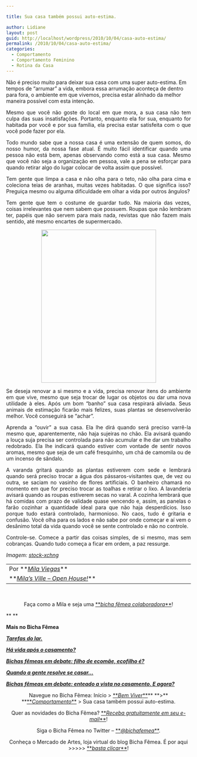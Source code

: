 ```yaml
---

title: Sua casa também possui auto-estima.

author: Lidiane
layout: post
guid: http://localhost/wordpress/2010/10/04/casa-auto-estima/
permalink: /2010/10/04/casa-auto-estima/
categories:
  - Comportamento
  - Comportamento Feminino
  - Rotina da Casa
---
```

Não é preciso muito para deixar sua casa com uma super auto-estima. Em tempos de “arrumar” a vida, embora essa arrumação aconteça de dentro para fora, o ambiente em que vivemos, precisa estar alinhado da melhor maneira possível com esta intenção.

<p style="text-align: justify;">
  Mesmo que você não goste do local em que mora, a sua casa não tem culpa das suas insatisfações. Portanto, enquanto ela for sua, enquanto for habitada por você e por sua família, ela precisa estar satisfeita com o que você pode fazer por ela.
</p>

<!--more-->

<p style="text-align: justify;">
  Todo mundo sabe que a nossa casa é uma extensão de quem somos, do nosso humor, da nossa fase atual. É muito fácil identificar quando uma pessoa não está bem, apenas observando como está a sua casa. Mesmo que você não seja a organização em pessoa, vale a pena se esforçar para quando retirar algo do lugar colocar de volta assim que possível.
</p>

<p style="text-align: justify;">
  Tem gente que limpa a casa e não olha para o teto, não olha para cima e coleciona teias de aranhas, muitas vezes habitadas. O que significa isso? Preguiça mesmo ou alguma dificuldade em olhar a vida por outros ângulos?
</p>

<p style="text-align: justify;">
  Tem gente que tem o costume de guardar tudo. Na maioria das vezes, coisas irrelevantes que nem sabem que possuem. Roupas que não lembram ter, papéis que não servem para mais nada, revistas que não fazem mais sentido, até mesmo encartes de supermercado.
</p>

<p style="text-align: center;">
  <a href="http://www.trololodemulher.com.br/blog/wp-content/uploads/2010/10/casa-auto-estima.jpg"><img class="alignnone size-full wp-image-5287" title="casa auto-estima" src="http://www.trololodemulher.com.br/blog/wp-content/uploads/2010/10/casa-auto-estima.jpg" alt="" width="313" height="417" /></a>
</p>

<p style="text-align: justify;">
  Se deseja renovar a si mesmo e a vida, precisa renovar itens do ambiente em que vive, mesmo que seja trocar de lugar os objetos ou dar uma nova utilidade à eles. Após um bom “banho” sua casa respirará aliviada. Seus animais de estimação ficarão mais felizes, suas plantas se desenvolverão melhor. Você conseguirá se “achar”.
</p>

<p style="text-align: justify;">
  Aprenda a “ouvir” a sua casa. Ela lhe dirá quando será preciso varrê-la mesmo que, aparentemente, não haja sujeiras no chão. Ela avisará quando a louça suja precisa ser controlada para não acumular e lhe dar um trabalho redobrado. Ela lhe indicará quando estiver com vontade de sentir novos aromas, mesmo que seja de um café fresquinho, um chá de camomila ou de um incenso de sândalo.
</p>

<p style="text-align: justify;">
  A varanda gritará quando as plantas estiverem com sede e lembrará quando será preciso trocar a água dos pássaros-visitantes que, de vez ou outra, se saciam no vasinho de flores artificiais. O banheiro chamará no momento em que for preciso trocar as toalhas e retirar o lixo. A lavanderia avisará quando as roupas estiverem secas no varal. A cozinha lembrará que há comidas com prazo de validade quase vencendo e, assim, as panelas o farão cozinhar a quantidade ideal para que não haja desperdícios. Isso porque tudo estará controlado, harmonioso. No caos, tudo é gritaria e confusão. Você olha para os lados e não sabe por onde começar e aí vem o desânimo total da vida quando você se sente controlado e não no controle.
</p>

<p style="text-align: justify;">
  Controle-se. Comece a partir das coisas simples, de si mesmo, mas sem cobranças. Quando tudo começa a ficar em ordem, a paz ressurge.
</p>

_Imagem:_ <a href="http://www.sxc.hu/" target="_blank"><em>stock-xchng</em></a>

<table border="0" cellspacing="0" cellpadding="0" width="600">
  <tr>
    <td width="600" valign="top">
      Por **<em><a href="http://www.trololodemulher.com.br/category/bicha-femea-colaboradora/mila-viegas/">Mila Viegas</a></em>**
    </td>
  </tr>
  
  <tr>
    <td width="600" valign="top">
      **<em><a href="http://milasville.blogspot.com/" target="_blank">Mila’s Ville – Open House!</a></em>**
    </td>
  </tr>
</table>

 

<p style="text-align: center;">
  Faça como a Mila e seja uma <a href="http://www.trololodemulher.com.br/colabore/">**<em>bicha fêmea colaboradora</em>**</a>!
</p>

** **

**Mais no Bicha Fêmea**

**_<a href="http://www.trololodemulher.com.br/2010/09/29/tarefas-do-lar/" target="_self">Tarefas do lar.</a>_**

**_[Há vida após o casamento?](http://www.trololodemulher.com.br/2010/06/30/casamento-2/)_**

**_[Bichas fêmeas em debate: filho de ecomãe, ecofilho é?](http://www.trololodemulher.com.br/2010/05/19/educacao-ecologica-criancas/)_**

**_[Quando a gente resolve se casar…](http://www.trololodemulher.com.br/2010/05/14/casamento/)_**

**_[Bichas fêmeas em debate: enteado a vista no casamento. E agora?](http://www.trololodemulher.com.br/2010/05/12/enteado-casamento/)_**

<p style="text-align: center;">
  Navegue no Bicha Fêmea: Início > <a href="http://www.trololodemulher.com.br/bem-viver/">**<em>Bem Viver</em>**</a>**<em> </em>**>**<em> </em>**<a href="http://www.trololodemulher.com.br/category/da-mente/comportamento/">**<em>Comportamento</em>**</a> > Sua casa também possui auto-estima.
</p>

<p style="text-align: center;">
  Quer as novidades do Bicha Fêmea? <a href="http://feedburner.google.com/fb/a/mailverify?uri=blogbichafemea&loc=pt_BR">**<em>Receba gratuitamente em seu e-mail</em>**</a>!
</p>

<p style="text-align: center;">
  Siga o Bicha Fêmea no Twitter – <a href="http://twitter.com/bichafemea">**<em>@bichafemea</em>**</a>.
</p>

<p style="text-align: center;">
  Conheça o Mercado de Artes, loja virtual do blog Bicha Fêmea. É por aqui >>>>> <a href="http://www.trololodemulher.com.br/loja/">**<em>basta clicar</em>**</a>!
</p>
